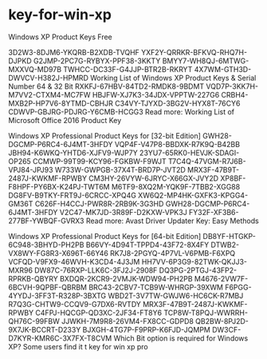 # key-for-win-xp
Windows XP Product Keys Free

3D2W3-8DJM6-YKQRB-B2XDB-TVQHF
YXF2Y-QRRKR-BFKVQ-RHQ7H-DJPKD
G2JMP-2PC7G-RYBYX-PPF38-3KKTY
BMYY7-WH8QJ-6MTWG-MXXVQ-MD97B
TWHCC-DC33F-G4JJP-BTR2B-RKRYT
4X7WM-GTH3D-DWVCV-H382J-HPMRD
Working List of Windows XP Product Keys & Serial Number 64 & 32 Bit
RXKFJ-67HBV-84TD2-RMDK8-9BDMT
VQD7P-3KK7H-M7VV2-CTXM4-MC7FW
HBJFW-XJ7K3-34JDX-VPPTW-227G6
CRBH4-MXB2P-HP7V6-8YTMD-CBHJR
C34VY-TJYXD-3BG2V-HYX8T-76CY6
CDWVP-GBJRG-PDJRG-Y6CMB-HCGG3
Read more: Working List of Microsoft Office 2016 Product Key

Windows XP Professional Product Keys for [32-bit Edition]
GWH28-DGCMP-P6RC4-6J4MT-3HFDY
VQP4F-V47P8-BBDXK-R7K9Q-B42BB
JBH94-K6WKQ-YHTD6-XJFV9-WJP7Y
23YU7-65RK0-HEVJK-SDAGI-OP265
CCMWP-99T99-KCY96-FGKBW-F9WJT
T7C4Q-47VGM-R7J6B-VPJ84-JPJ93
W733W-GWPGB-37X4T-BRD7P-JVT2D
MRX3F-47B9T-2487J-KWKMF-RPWBY
CM3HY-26VYW-6JRYC-X66GX-JVY2D
XP8BF-F8HPF-PY6BX-K24PJ-TWT6M
M6TF9-8XQ2M-YQK9F-7TBB2-XGG88
DG8FV-B9TKY-FRT9J-6CRCC-XPQ4G
XW6Q2-MP4HK-GXFK3-KPGG4-GM36T
C626F-H4CCJ-PWR8R-2RB9K-3G3HD
GWH28-DGCMP-P6RC4-6J4MT-3HFDY
V2C47-MK7JD-3R89F-D2KXW-VPK3J
FY32F-XF3B6-277BF-YWBQF-GVRX3
Read more: Avast Driver Updater Key: Easy Methods

Windows XP Professional Product Keys for [64-bit Edition]
DB8YF-HTGKP-6C948-3BHYD-PH2PB
B66VY-4D94T-TPPD4-43F72-8X4FY
DTWB2-VX8WY-FG8R3-X696T-66Y46
RK7J8-2PGYQ-4P7VL-V6PMB-F6XPQ
VCFQD-V9FX9-46WVH-K3CD4-4J3JM
HH7VV-6P3G9-82TWK-QKJJ3-MXR96
DW87C-76RXP-LLK6C-3FJ2J-2908F
DQ3PG-2PTGJ-43FP2-RPRKB-QBYRY
BXDQR-2KCR9-2VMJK-WDW94-PH2PB
M4676-2VW7F-6BCVH-9QPBF-QBRBM
BRC43-2CBV7-TCB9W-WHRGP-39XWM
F6PGG-4YYDJ-3FF3T-R328P-3BXTG
WBD2T-3V7TW-GWJW6-HC6CK-R7MBJ
R7Q3G-CHTW9-CCQV9-G7DX6-RVTDY
MRX3F-47B9T-2487J-KWKMF-RPWBY
C4FPJ-HQCGP-QD3XC-2JF34-FT8Y6
TCP8W-T8PQJ-WWRRH-QH76C-99FBW
JJWKH-7M9R8-26VM4-FX8CC-GDPD8
QB2BW-8PJ2D-9X7JK-BCCRT-D233Y
BJXGH-4TG7P-F9PRP-K6FJD-JQMPM
DW3CF-D7KYR-KMR6C-3X7FX-T8CVM
Which Bit option is required for Windows XP?
Some users find it t
key for win xp pro
